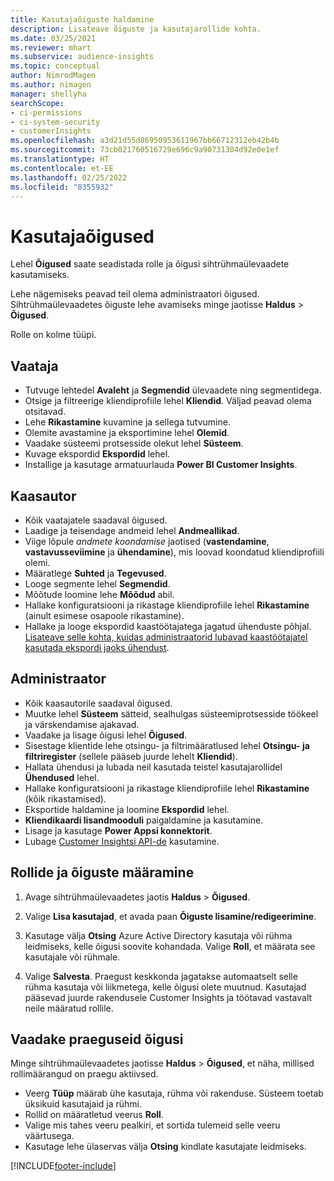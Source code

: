 ```yaml
---
title: Kasutajaõiguste haldamine
description: Lisateave õiguste ja kasutajarollide kohta.
ms.date: 03/25/2021
ms.reviewer: mhart
ms.subservice: audience-insights
ms.topic: conceptual
author: NimrodMagen
ms.author: nimagen
manager: shellyha
searchScope:
- ci-permissions
- ci-system-security
- customerInsights
ms.openlocfilehash: a3d21d55d86950953611967bb66712312eb42b4b
ms.sourcegitcommit: 73cb021760516729e696c9a90731304d92e0e1ef
ms.translationtype: HT
ms.contentlocale: et-EE
ms.lasthandoff: 02/25/2022
ms.locfileid: "8355932"
---
```

# <a name="user-permissions"></a>Kasutajaõigused

Lehel **Õigused** saate seadistada rolle ja õigusi sihtrühmaülevaadete kasutamiseks.

Lehe nägemiseks peavad teil olema administraatori õigused. Sihtrühmaülevaadetes õiguste lehe avamiseks minge jaotisse **Haldus** > **Õigused**.

Rolle on kolme tüüpi.

## <a name="viewer"></a>Vaataja

- Tutvuge lehtedel **Avaleht** ja **Segmendid** ülevaadete ning segmentidega.
- Otsige ja filtreerige kliendiprofiile lehel **Kliendid**. Väljad peavad olema otsitavad.
- Lehe **Rikastamine** kuvamine ja sellega tutvumine.
- Olemite avastamine ja eksportimine lehel **Olemid**.
- Vaadake süsteemi protsesside olekut lehel **Süsteem**.
- Kuvage ekspordid **Ekspordid** lehel.
- Installige ja kasutage armatuurlauda **Power BI Customer Insights**.

## <a name="contributor"></a>Kaasautor

- Kõik vaatajatele saadaval õigused.
- Laadige ja teisendage andmeid lehel **Andmeallikad**.
- Viige lõpule *andmete koondamise* jaotised (**vastendamine**, **vastavusseviimine** ja **ühendamine**), mis loovad koondatud kliendiprofiili olemi.
- Määratlege **Suhted** ja **Tegevused**.
- Looge segmente lehel **Segmendid**.
- Mõõtude loomine lehe **Mõõdud** abil.
- Hallake konfiguratsiooni ja rikastage kliendiprofiile lehel **Rikastamine** (ainult esimese osapoole rikastamine).
- Hallake ja looge ekspordid kaastöötajatega jagatud ühenduste põhjal. [Lisateave selle kohta, kuidas administraatorid lubavad kaastöötajatel kasutada ekspordi jaoks ühendust](connections.md#allow-contributors-to-use-a-connection-for-exports).

## <a name="administrator"></a>Administraator

- Kõik kaasautorile saadaval õigused.
- Muutke lehel **Süsteem** sätteid, sealhulgas süsteemiprotsesside töökeel ja värskendamise ajakavad.
- Vaadake ja lisage õigusi lehel **Õigused**.
- Sisestage klientide lehe otsingu- ja filtrimääratlused lehel **Otsingu- ja filtriregister** (sellele pääseb juurde lehelt **Kliendid**).
- Hallata ühendusi ja lubada neil kasutada teistel kasutajarollidel **Ühendused** lehel.
- Hallake konfiguratsiooni ja rikastage kliendiprofiile lehel **Rikastamine** (kõik rikastamised).
- Eksportide haldamine ja loomine **Ekspordid** lehel.
- **Kliendikaardi lisandmooduli** paigaldamine ja kasutamine.
- Lisage ja kasutage **Power Appsi konnektorit**.
- Lubage [Customer Insightsi API-de](apis.md) kasutamine.

## <a name="assign-roles-and-permissions"></a>Rollide ja õiguste määramine

1. Avage sihtrühmaülevaadetes jaotis **Haldus** > **Õigused**.

1. Valige **Lisa kasutajad**, et avada paan **Õiguste lisamine/redigeerimine**.

1. Kasutage välja **Otsing** Azure Active Directory kasutaja või rühma leidmiseks, kelle õigusi soovite kohandada. Valige **Roll**, et määrata see kasutajale või rühmale.

1. Valige **Salvesta**. Praegust keskkonda jagatakse automaatselt selle rühma kasutaja või liikmetega, kelle õigusi olete muutnud. Kasutajad pääsevad juurde rakendusele Customer Insights ja töötavad vastavalt neile määratud rollile.

## <a name="view-current-permissions"></a>Vaadake praeguseid õigusi

Minge sihtrühmaülevaadetes jaotisse **Haldus** > **Õigused**, et näha, millised rollimäärangud on praegu aktiivsed.

- Veerg **Tüüp** määrab ühe kasutaja, rühma või rakenduse. Süsteem toetab üksikuid kasutajaid ja rühmi.
- Rollid on määratletud veerus **Roll**.
- Valige mis tahes veeru pealkiri, et sortida tulemeid selle veeru väärtusega.
- Kasutage lehe ülaservas välja **Otsing** kindlate kasutajate leidmiseks.


[!INCLUDE[footer-include](../includes/footer-banner.md)]
